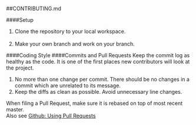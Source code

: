 ##CONTRIBUTING.md

####Setup
1. Clone the repository to your local workspace. <br/> <br/>
2. Make your own branch and work on your branch.

####Coding Style
####Commits and Pull Requests
Keep the commit log as healthy as the code. It is one of the first places new contributors will look at the project. <br/>

1. No more than one change per commit. There should be no changes in a commit which are unrelated to its message. <br/>
2. Keep the diffs as clean as possible. Avoid unnecessary line changes. <br/>

When filing a Pull Request, make sure it is rebased on top of most recent master. <br/>
Also see [Github: Using Pull Requests](https://help.github.com/articles/about-pull-requests/)